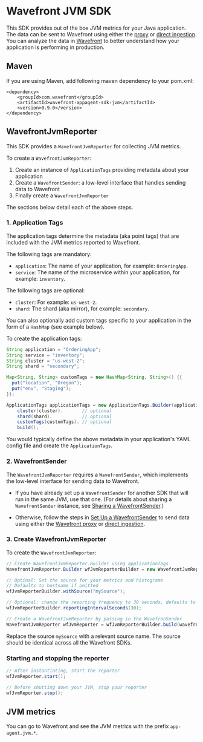 # Wavefront JVM SDK

This SDK provides out of the box JVM metrics for your Java application. The data can be sent to Wavefront using either the [proxy](https://docs.wavefront.com/proxies.html) or [direct ingestion](https://docs.wavefront.com/direct_ingestion.html). You can analyze the data in [Wavefront](https://www.wavefront.com) to better understand how your application is performing in production.

## Maven
If you are using Maven, add following maven dependency to your pom.xml:
```
<dependency>
    <groupId>com.wavefront</groupId>
    <artifactId>wavefront-appagent-sdk-jvm</artifactId>
    <version>0.9.0</version>
</dependency>
```

## WavefrontJvmReporter
This SDK provides a `WavefrontJvmReporter` for collecting JVM metrics.

To create a `WavefrontJvmReporter`:
1. Create an instance of `ApplicationTags` providing metadata about your application
2. Create a `WavefrontSender`: a low-level interface that handles sending data to Wavefront
3. Finally create a `WavefrontJvmReporter`

The sections below detail each of the above steps.

### 1. Application Tags

The application tags determine the metadata (aka point tags) that are included with the JVM metrics reported to Wavefront.

The following tags are mandatory:
* `application`: The name of your application, for example: `OrderingApp`.
* `service`: The name of the microservice within your application, for example: `inventory`.

The following tags are optional:
* `cluster`: For example: `us-west-2`.
* `shard`: The shard (aka mirror), for example: `secondary`.

You can also optionally add custom tags specific to your application in the form of a `HashMap` (see example below).

To create the application tags:
```java
String application = "OrderingApp";
String service = "inventory";
String cluster = "us-west-2";
String shard = "secondary";

Map<String, String> customTags = new HashMap<String, String>() {{
  put("location", "Oregon");
  put("env", "Staging");
}};

ApplicationTags applicationTags = new ApplicationTags.Builder(application, service).
    cluster(cluster).       // optional
    shard(shard).           // optional
    customTags(customTags). // optional
    build();
```

You would typically define the above metadata in your application's YAML config file and create the `ApplicationTags`.

### 2. WavefrontSender

The `WavefrontJvmReporter` requires a `WavefrontSender`, which implements the low-level interface for sending data to Wavefront. 

* If you have already set up a `WavefrontSender` for another SDK that will run in the same JVM, use that one.  (For details about sharing a `WavefrontSender` instance, see [Sharing a WavefrontSender](https://github.com/wavefrontHQ/wavefront-sdk-java/blob/master/docs/sender.md).)

* Otherwise, follow the steps in [Set Up a WavefrontSender](https://github.com/wavefrontHQ/wavefront-sdk-java/blob/master/README.md#set-up-a-wavefrontsender) to send data using either the [Wavefront proxy](https://docs.wavefront.com/proxies.html) or [direct ingestion](https://docs.wavefront.com/direct_ingestion.html).


### 3. Create WavefrontJvmReporter
To create the `WavefrontJvmReporter`:
```java
// Create WavefrontJvmReporter.Builder using applicationTags
WavefrontJvmReporter.Builder wfJvmReporterBuilder = new WavefrontJvmReporter.Builder(applicationTags);

// Optinal: Set the source for your metrics and histograms
// Defaults to hostname if omitted
wfJvmReporterBuilder.withSource("mySource");

// Optional: change the reporting frequency to 30 seconds, defaults to 1 min
wfJvmReporterBuilder.reportingIntervalSeconds(30);

// Create a WavefrontJvmReporter by passing in the WavefronSender
WavefrontJvmReporter wfJvmReporter = wfJvmReporterBuilder.build(wavefrontSender);
```
Replace the source `mySource` with a relevant source name. The source should be identical across all the Wavefront SDKs.

### Starting and stopping the reporter
```java
// After instantiating, start the reporter
wfJvmReporter.start();

// Before shutting down your JVM, stop your reporter
wfJvmReporter.stop();
```

## JVM metrics

You can go to Wavefront and see the JVM metrics with the prefix `app-agent.jvm.*`.
